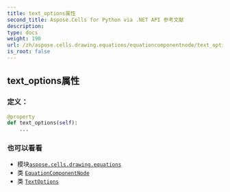 ```yaml
---
title: text_options属性
second_title: Aspose.Cells for Python via .NET API 参考文献
description:
type: docs
weight: 190
url: /zh/aspose.cells.drawing.equations/equationcomponentnode/text_options/
is_root: false
---
```

## text_options属性
### 定义：
```python
@property
def text_options(self):
    ...
```

### 也可以看看
* 模块[`aspose.cells.drawing.equations`](../../)
* 类 [`EquationComponentNode`](/cells/python-net/zh/aspose.cells.drawing.equations/equationcomponentnode)
* 类 [`TextOptions`](/cells/python-net/zh/aspose.cells.drawing.texts/textoptions)
